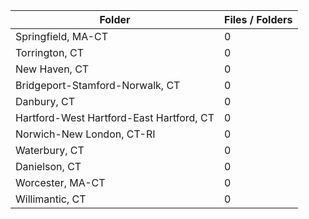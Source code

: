| Folder                                   |   Files / Folders |
|------------------------------------------|-------------------|
| Springfield, MA-CT                       |                 0 |
| Torrington, CT                           |                 0 |
| New Haven, CT                            |                 0 |
| Bridgeport-Stamford-Norwalk, CT          |                 0 |
| Danbury, CT                              |                 0 |
| Hartford-West Hartford-East Hartford, CT |                 0 |
| Norwich-New London, CT-RI                |                 0 |
| Waterbury, CT                            |                 0 |
| Danielson, CT                            |                 0 |
| Worcester, MA-CT                         |                 0 |
| Willimantic, CT                          |                 0 |